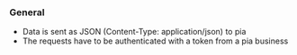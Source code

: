 ### General

- Data is sent as JSON (Content-Type: application/json) to pia
- The requests have to be authenticated with a token from a pia business
